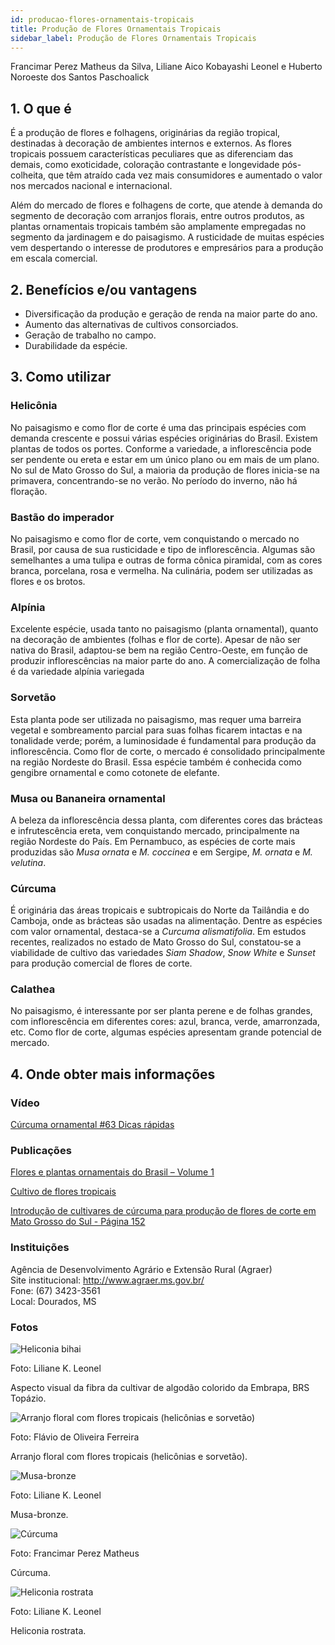 ```yaml
---
id: producao-flores-ornamentais-tropicais
title: Produção de Flores Ornamentais Tropicais
sidebar_label: Produção de Flores Ornamentais Tropicais
---
```


<div className="center-textArticle">Francimar Perez Matheus da Silva, Liliane Aico Kobayashi Leonel e Huberto Noroeste dos Santos Paschoalick</div>

## **1. O que é**

É a produção de flores e folhagens, originárias da região tropical,
destinadas à decoração de ambientes internos e externos. As
flores tropicais possuem características peculiares que as
diferenciam das demais, como exoticidade, coloração
contrastante e longevidade pós-colheita, que têm atraído cada
vez mais consumidores e aumentado o valor nos mercados
nacional e internacional.

Além do mercado de flores e folhagens de corte, que atende à
demanda do segmento de decoração com arranjos florais, entre
outros produtos, as plantas ornamentais tropicais também são
amplamente empregadas no segmento da jardinagem e do
paisagismo. A rusticidade de muitas espécies vem despertando o
interesse de produtores e empresários para a produção em
escala comercial.

## **2. Benefícios e/ou vantagens**

- Diversificação da produção e geração de renda na maior
  parte do ano.
- Aumento das alternativas de cultivos consorciados.
- Geração de trabalho no campo.
- Durabilidade da espécie.

## **3. Como utilizar**

### Helicônia

No paisagismo e como flor de corte é uma das
principais espécies com demanda crescente e possui várias
espécies originárias do Brasil. Existem plantas de todos os portes.
Conforme a variedade, a inflorescência pode ser pendente ou
ereta e estar em um único plano ou em mais de um plano. No sul
de Mato Grosso do Sul, a maioria da produção de flores inicia-se
na primavera, concentrando-se no verão. No período do inverno,
não há floração.

### Bastão do imperador

No paisagismo e como flor de corte, vem
conquistando o mercado no Brasil, por causa de sua rusticidade e
tipo de inflorescência. Algumas são semelhantes a uma tulipa e
outras de forma cônica piramidal, com as cores branca, porcelana,
rosa e vermelha. Na culinária, podem ser utilizadas as flores e os
brotos.

### Alpínia

Excelente espécie, usada tanto no paisagismo (planta
ornamental), quanto na decoração de ambientes (folhas e flor de
corte). Apesar de não ser nativa do Brasil, adaptou-se bem na
região Centro-Oeste, em função de produzir inflorescências na
maior parte do ano. A comercialização de folha é da variedade
alpínia variegada

### Sorvetão

Esta planta pode ser utilizada no paisagismo, mas
requer uma barreira vegetal e sombreamento parcial para suas
folhas ficarem intactas e na tonalidade verde; porém, a
luminosidade é fundamental para produção da inflorescência.
Como flor de corte, o mercado é consolidado principalmente na
região Nordeste do Brasil. Essa espécie também é conhecida
como gengibre ornamental e como cotonete de elefante.

### Musa ou Bananeira ornamental

A beleza da inflorescência
dessa planta, com diferentes cores das brácteas e infrutescência
ereta, vem conquistando mercado, principalmente na região
Nordeste do País. Em Pernambuco, as espécies de corte mais
produzidas são _Musa ornata_ e _M. coccinea_ e em Sergipe,
_M. ornata_ e _M. velutina_.

### Cúrcuma

É originária das áreas tropicais e subtropicais do Norte
da Tailândia e do Camboja, onde as brácteas são usadas na
alimentação. Dentre as espécies com valor ornamental, destaca-se a _Curcuma alismatifolia_. Em estudos recentes, realizados no
estado de Mato Grosso do Sul, constatou-se a viabilidade de
cultivo das variedades _Siam Shadow_, _Snow White_ e _Sunset_ para
produção comercial de flores de corte.

### Calathea

No paisagismo, é interessante por ser planta perene e
de folhas grandes, com inflorescência em diferentes cores: azul,
branca, verde, amarronzada, etc. Como flor de corte, algumas
espécies apresentam grande potencial de mercado.

## **4. Onde obter mais informações**

### Vídeo

[Cúrcuma ornamental #63 Dicas rápidas](https://youtu.be/ygNhGsqMg6o)

### Publicações

[Flores e plantas ornamentais do Brasil – Volume 1](https://bit.ly/2TCK2hk)

[Cultivo de flores tropicais](https://bit.ly/2VJxrvf)

[Introdução de cultivares de cúrcuma para produção de flores de corte em Mato Grosso do Sul - Página 152](https://bit.ly/3awJ64z)

<div className="container-instituicoes">

### Instituições

  <div className="instituicao">
    <div className="nome-instituicao">
      Agência de Desenvolvimento Agrário e Extensão Rural (Agraer)
    </div>
    <div className="site-instituicao">
      <span className="negrito">Site institucional: </span>
      <a href="http://www.agraer.ms.gov.br/" target="_blank"> http://www.agraer.ms.gov.br/</a>
    </div>
    <div className="telefone-instituicao">
      <span className="negrito">Fone:</span> (67) 3423-3561
    </div>
    <div className="cidade-uf-instituicao">
      <span className="negrito">Local:</span> Dourados, MS
    </div>    
  </div>
</div>

### Fotos 

<div class="container-img"> 

  ![Heliconia bihai](/img/docs/27_producao_flores/FOTO_01.jpg)

  <span class="legenda-foto-fonte">Foto: Liliane K. Leonel</span>
  <div className="legenda-foto">Aspecto visual da fibra da cultivar de algodão colorido da Embrapa, BRS Topázio.</div>
</div>

<div class="container-img"> 

  ![Arranjo floral com flores tropicais (helicônias e sorvetão)](/img/docs/27_producao_flores/FOTO_04.jpg)

  <span class="legenda-foto-fonte">Foto: Flávio de Oliveira Ferreira</span>
  <div className="legenda-foto">Arranjo floral com flores tropicais (helicônias e sorvetão).</div>
</div>

<div class="container-img"> 

  ![Musa-bronze](/img/docs/27_producao_flores/FOTO_02.jpg)

  <span class="legenda-foto-fonte">Foto: Liliane K. Leonel</span>
  <div className="legenda-foto">Musa-bronze.</div>
</div>

<div class="container-img"> 

  ![Cúrcuma](/img/docs/27_producao_flores/FOTO_05.jpg)

  <span class="legenda-foto-fonte">Foto: Francimar Perez Matheus</span>
  <div className="legenda-foto">Cúrcuma.</div>
</div>

<div class="container-img"> 

  ![Heliconia rostrata](/img/docs/27_producao_flores/FOTO_03.jpg)

  <span class="legenda-foto-fonte">Foto: Liliane K. Leonel</span>
  <div className="legenda-foto">Heliconia rostrata.</div>
</div>
